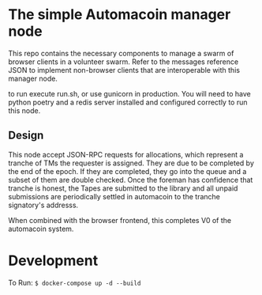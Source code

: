 # The simple Automacoin manager node

This repo contains the necessary components to manage a swarm of browser clients in a volunteer swarm. Refer to the messages reference JSON to implement non-browser clients that are interoperable with this manager node.

to run execute run.sh, or use gunicorn in production. You will need to have python  poetry and a redis server installed and configured correctly to run this node.

## Design

This node accept JSON-RPC requests for allocations, which represent a tranche of TMs the requester is assigned. They are due to be completed by the end of the epoch. If they are completed, they go into the queue and a subset of them are double checked. Once the foreman has confidence that tranche is honest, the Tapes are submitted to the library and all unpaid submissions are periodically settled in automacoin to the tranche signatory's addresss.

When combined with the browser frontend, this completes V0 of the automacoin system.


# Development

To Run:
`$ docker-compose up -d --build`